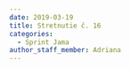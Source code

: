 ```yaml
---
date: 2019-03-19
title: Stretnutie č. 16
categories:
  - Sprint Jama
author_staff_member: Adriana
---
```

